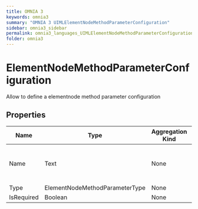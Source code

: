 ```yaml
---
title: OMNIA 3
keywords: omnia3
summary: "OMNIA 3 UIMLElementNodeMethodParameterConfiguration"
sidebar: omnia3_sidebar
permalink: omnia3_languages_UIMLElementNodeMethodParameterConfiguration.html
folder: omnia3
---
```


# ElementNodeMethodParameterConfiguration
Allow to define a elementnode method parameter configuration
## Properties

| Name | Type | Aggregation Kind | Multiplicity | Length | Description |
| --------- | --------- | --------- | --------- | --------- | --------- |
| Name | Text | None | 1..1 | 1..* | The name of the parameter (unique identifier). |
| Type | ElementNodeMethodParameterType | None | 1..1 | None |  |
| IsRequired | Boolean | None | 0..1 | None |  |


